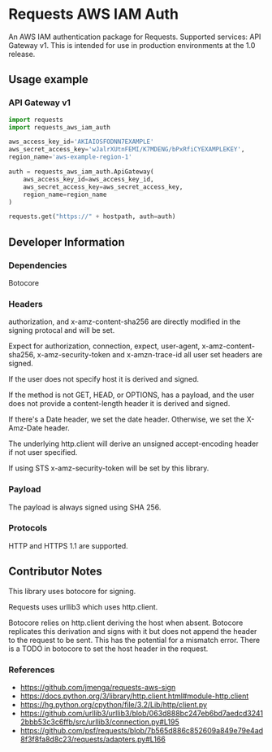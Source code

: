 # Requests AWS IAM Auth
An AWS IAM authentication package for Requests. Supported services: API Gateway v1. This is intended for use in production environments at the 1.0 release.

## Usage example

### API Gateway v1
```python
import requests
import requests_aws_iam_auth

aws_access_key_id='AKIAIOSFODNN7EXAMPLE'
aws_secret_access_key='wJalrXUtnFEMI/K7MDENG/bPxRfiCYEXAMPLEKEY',
region_name='aws-example-region-1'

auth = requests_aws_iam_auth.ApiGateway(
    aws_access_key_id=aws_access_key_id,
    aws_secret_access_key=aws_secret_access_key,
    region_name=region_name
)

requests.get("https://" + hostpath, auth=auth)
```

## Developer Information

### Dependencies
Botocore

### Headers
authorization, and x-amz-content-sha256 are directly modified in the signing protocal and will be set.

Expect for authorization, connection, expect, user-agent, x-amz-content-sha256, x-amz-security-token and x-amzn-trace-id all user set headers are signed.

If the user does not specify host it is derived and signed. 

If the method is not GET, HEAD, or OPTIONS, has a payload, and the user does not provide a content-length header it is derived and signed.

If there's a Date header, we set the date header. Otherwise, we set the X-Amz-Date header.

The underlying http.client will derive an unsigned accept-encoding header if not user specified.

If using STS x-amz-security-token will be set by this library.

### Payload
The payload is always signed using SHA 256.

### Protocols
HTTP and HTTPS 1.1 are supported.

## Contributor Notes
This library uses botocore for signing. 

Requests uses urllib3 which uses http.client.

Botocore relies on http.client deriving the host when absent. Botocore replicates this derivation and signs with it but does not append the header to the request to be sent. This has the potential for a mismatch error. There is a TODO in botocore to set the host header in the request.

### References
- https://github.com/jmenga/requests-aws-sign
- https://docs.python.org/3/library/http.client.html#module-http.client
- https://hg.python.org/cpython/file/3.2/Lib/http/client.py
- https://github.com/urllib3/urllib3/blob/063d888bc247eb6bd7aedcd32412bbb53c3c6ffb/src/urllib3/connection.py#L195
- https://github.com/psf/requests/blob/7b565d886c852609a849e79e4ad8f3f8fa8d8c23/requests/adapters.py#L166